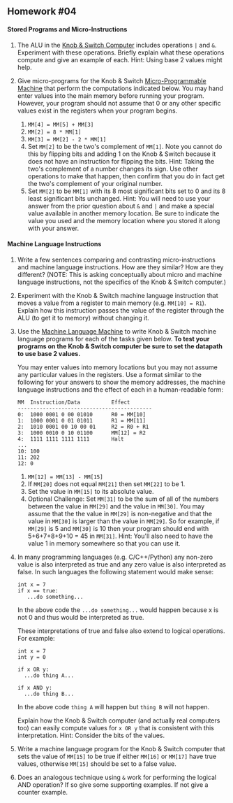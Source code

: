 ## Homework #04

#### Stored Programs and Micro-Instructions  

1. The ALU in the [Knob & Switch Computer](http://users.dickinson.edu/~braught/kands/KandS2/dpandmem.html) includes operations `|` and `&`. Experiment with these operations.  Briefly explain what these operations compute and give an example of each.  Hint: Using base 2 values might help.

1. Give micro-programs for the Knob & Switch [Micro-Programmable Machine](http://users.dickinson.edu/~braught/kands/KandS2/micromachine.html)
that perform the computations indicated below. You may hand enter values into the main memory before running your program.  However, your program should not assume that 0 or any other specific values exist in the registers when your program begins.
   1. `MM[4] = MM[5] + MM[3]`
   1. `MM[2] = 8 * MM[1]`
   1. `MM[3] = MM[2] - 2 * MM[1]`
   1. Set `MM[2]` to be the two's complement of `MM[1]`. Note you cannot do this by flipping bits and adding 1 on the Knob & Switch because it does not have an instruction for flipping the bits. Hint: Taking the two's complement of a number changes its sign. Use other operations to make that happen, then confirm that you do in fact get the two's complement of your original number.
   1. Set `MM[2]` to be `MM[1]` with its 8 most significant bits set to 0 and its 8 least significant bits unchanged.  Hint: You will need to use your answer from the prior question about `&` and `|` and make a special value available in another memory location.  Be sure to indicate the value you used and the memory location where you stored it along with your answer.

#### Machine Language Instructions  

1. Write a few sentences comparing and contrasting micro-instructions and machine language instructions. How are they similar? How are they different?  (NOTE: This is asking conceptually about micro and machine language instructions, not the specifics of the Knob & Switch computer.)

1. Experiment with the Knob & Switch machine language instruction that moves a value from a register to main memory (e.g. `MM[10] = R1`).  Explain how this instruction passes the value of the register through the ALU (to get it to memory) without changing it.

1. Use the [Machine Language Machine](http://users.dickinson.edu/~braught/kands/KandS2/machine.html) to write Knob & Switch machine language programs for each of the tasks given below.  __To test your programs on the Knob & Switch computer be sure to set the datapath to use base 2 values.__

   You may enter values into memory locations but you may not assume any particular values in the registers. Use a format similar to the following for your answers to show the memory addresses, the machine language instructions and the effect of each in a human-readable form:

   ```
   MM  Instruction/Data          Effect
   -------------------------------------------
   0:  1000 0001 0 00 01010      R0 = MM[10]
   1:  1000 0001 0 01 01011      R1 = MM[11]
   2:  1010 0001 00 10 00 01     R2 = R0 + R1
   3:  1000 0010 0 10 01100      MM[12] = R2
   4:  1111 1111 1111 1111       Halt
   ...
   10: 100
   11: 202
   12: 0
   ```

   1. `MM[12] = MM[13] - MM[15]`
   1. If `MM[20]` does not equal `MM[21]` then set `MM[22]` to be 1.
   1. Set the value in `MM[15]` to its absolute value.
   1. Optional Challenge: Set `MM[31]` to be the sum of all of the numbers between the value in `MM[29]` and the value in `MM[30]`.  You may assume that the the value in `MM[29]` is non-negative and that the value in `MM[30]` is larger than the value in `MM[29]`.  So for example, if `MM[29]` is 5 and `MM[30]` is 10 then your program should end with 5+6+7+8+9+10 = 45 in `MM[31]`.  Hint: You'll also need to have the value 1 in memory somewhere so that you can use it.

1. In many programming languages (e.g. C/C++/Python) any non-zero value is also interpreted as true and any zero value is also interpreted as false. In such languages the following statement would make sense:
   ```
   int x = 7
   if x == true:
      ...do something...
   ```

   In the above code the `...do something...` would happen because x is not 0 and thus would be interpreted as true.

   These interpretations of true and false also extend to logical operations.  For example:
   ```
   int x = 7
   int y = 0

   if x OR y:
     ...do thing A...

   if x AND y:
     ...do thing B...
   ```

   In the above code `thing A` will happen but `thing B` will not happen.

   Explain how the Knob & Switch computer (and actually real computers too) can easily compute values for `x OR y` that is consistent with this interpretation.  Hint: Consider the bits of the values.

1.  Write a machine language program for the Knob & Switch computer that sets the value of `MM[15]` to be true if either `MM[16]` or `MM[17]` have true values, otherwise `MM[15]` should be set to a false value.

1. Does an analogous technique using `&` work for performing the logical AND operation? If so give some supporting examples.  If not give a counter example.

